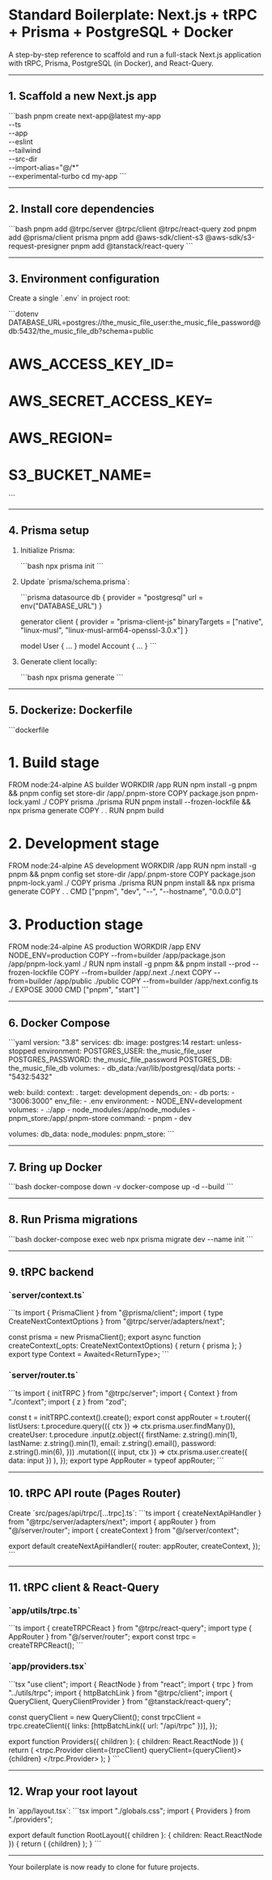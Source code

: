 # Standard Boilerplate: Next.js + tRPC + Prisma + PostgreSQL + Docker

A step-by-step reference to scaffold and run a full-stack Next.js application with tRPC, Prisma, PostgreSQL (in Docker), and React-Query.

---

## 1. Scaffold a new Next.js app

\`\`\`bash
pnpm create next-app@latest my-app \
  --ts \
  --app \
  --eslint \
  --tailwind \
  --src-dir \
  --import-alias="@/*" \
  --experimental-turbo
cd my-app
\`\`\`

---

## 2. Install core dependencies

\`\`\`bash
pnpm add @trpc/server @trpc/client @trpc/react-query zod
pnpm add @prisma/client prisma
pnpm add @aws-sdk/client-s3 @aws-sdk/s3-request-presigner
pnpm add @tanstack/react-query
\`\`\`

---

## 3. Environment configuration

Create a single \`.env\` in project root:

\`\`\`dotenv
DATABASE_URL=postgres://the_music_file_user:the_music_file_password@db:5432/the_music_file_db?schema=public
# AWS_ACCESS_KEY_ID=
# AWS_SECRET_ACCESS_KEY=
# AWS_REGION=
# S3_BUCKET_NAME=
\`\`\`

---

## 4. Prisma setup

1. Initialize Prisma:

   \`\`\`bash
   npx prisma init
   \`\`\`

2. Update \`prisma/schema.prisma\`:

   \`\`\`prisma
   datasource db {
     provider = "postgresql"
     url      = env("DATABASE_URL")
   }

   generator client {
     provider      = "prisma-client-js"
     binaryTargets = ["native", "linux-musl", "linux-musl-arm64-openssl-3.0.x"]
   }

   model User { ... }
   model Account { ... }
   \`\`\`

3. Generate client locally:

   \`\`\`bash
   npx prisma generate
   \`\`\`

---

## 5. Dockerize: Dockerfile

\`\`\`dockerfile
# 1. Build stage
FROM node:24-alpine AS builder
WORKDIR /app
RUN npm install -g pnpm && pnpm config set store-dir /app/.pnpm-store
COPY package.json pnpm-lock.yaml ./
COPY prisma ./prisma
RUN pnpm install --frozen-lockfile && npx prisma generate
COPY . .
RUN pnpm build

# 2. Development stage
FROM node:24-alpine AS development
WORKDIR /app
RUN npm install -g pnpm && pnpm config set store-dir /app/.pnpm-store
COPY package.json pnpm-lock.yaml ./
COPY prisma ./prisma
RUN pnpm install && npx prisma generate
COPY . .
CMD ["pnpm", "dev", "--", "--hostname", "0.0.0.0"]

# 3. Production stage
FROM node:24-alpine AS production
WORKDIR /app
ENV NODE_ENV=production
COPY --from=builder /app/package.json /app/pnpm-lock.yaml ./
RUN npm install -g pnpm && pnpm install --prod --frozen-lockfile
COPY --from=builder /app/.next ./.next
COPY --from=builder /app/public ./public
COPY --from=builder /app/next.config.ts ./
EXPOSE 3000
CMD ["pnpm", "start"]
\`\`\`

---

## 6. Docker Compose

\`\`\`yaml
version: "3.8"
services:
  db:
    image: postgres:14
    restart: unless-stopped
    environment:
      POSTGRES_USER: the_music_file_user
      POSTGRES_PASSWORD: the_music_file_password
      POSTGRES_DB: the_music_file_db
    volumes:
      - db_data:/var/lib/postgresql/data
    ports:
      - "5432:5432"

  web:
    build:
      context: .
      target: development
    depends_on:
      - db
    ports:
      - "3006:3000"
    env_file:
      - .env
    environment:
      - NODE_ENV=development
    volumes:
      - .:/app
      - node_modules:/app/node_modules
      - pnpm_store:/app/.pnpm-store
    command:
      - pnpm
      - dev

volumes:
  db_data:
  node_modules:
  pnpm_store:
\`\`\`

---

## 7. Bring up Docker

\`\`\`bash
docker-compose down -v
docker-compose up -d --build
\`\`\`

---

## 8. Run Prisma migrations

\`\`\`bash
docker-compose exec web npx prisma migrate dev --name init
\`\`\`

---

## 9. tRPC backend

### \`server/context.ts\`
\`\`\`ts
import { PrismaClient } from "@prisma/client";
import { type CreateNextContextOptions } from "@trpc/server/adapters/next";

const prisma = new PrismaClient();
export async function createContext(_opts: CreateNextContextOptions) {
  return { prisma };
}
export type Context = Awaited<ReturnType<typeof createContext>>;
\`\`\`

### \`server/router.ts\`
\`\`\`ts
import { initTRPC } from "@trpc/server";
import { Context } from "./context";
import { z } from "zod";

const t = initTRPC.context<Context>().create();
export const appRouter = t.router({
  listUsers: t.procedure.query(({ ctx }) => ctx.prisma.user.findMany()),
  createUser: t.procedure
    .input(z.object({
      firstName: z.string().min(1),
      lastName: z.string().min(1),
      email: z.string().email(),
      password: z.string().min(6),
    }))
    .mutation(({ input, ctx }) =>
      ctx.prisma.user.create({ data: input })
    ),
});
export type AppRouter = typeof appRouter;
\`\`\`

---

## 10. tRPC API route (Pages Router)

Create \`src/pages/api/trpc/[...trpc].ts\`:
\`\`\`ts
import { createNextApiHandler } from "@trpc/server/adapters/next";
import { appRouter } from "@/server/router";
import { createContext } from "@/server/context";

export default createNextApiHandler({
  router: appRouter,
  createContext,
});
\`\`\`

---

## 11. tRPC client & React-Query

### \`app/utils/trpc.ts\`
\`\`\`ts
import { createTRPCReact } from "@trpc/react-query";
import type { AppRouter } from "@/server/router";
export const trpc = createTRPCReact<AppRouter>();
\`\`\`

### \`app/providers.tsx\`
\`\`\`tsx
"use client";
import { ReactNode } from "react";
import { trpc } from "../utils/trpc";
import { httpBatchLink } from "@trpc/client";
import { QueryClient, QueryClientProvider } from "@tanstack/react-query";

const queryClient = new QueryClient();
const trpcClient = trpc.createClient({
  links: [httpBatchLink({ url: "/api/trpc" })],
});

export function Providers({ children }: { children: React.ReactNode }) {
  return (
    <trpc.Provider client={trpcClient} queryClient={queryClient}>
      <QueryClientProvider client={queryClient}>{children}</QueryClientProvider>
    </trpc.Provider>
  );
}
\`\`\`

---

## 12. Wrap your root layout

In \`app/layout.tsx\`:
\`\`\`tsx
import "./globals.css";
import { Providers } from "./providers";

export default function RootLayout({ children }: { children: React.ReactNode }) {
  return (
    <html lang="en">
      <body>
        <Providers>{children}</Providers>
      </body>
    </html>
  );
}
\`\`\`

---

Your boilerplate is now ready to clone for future projects.
